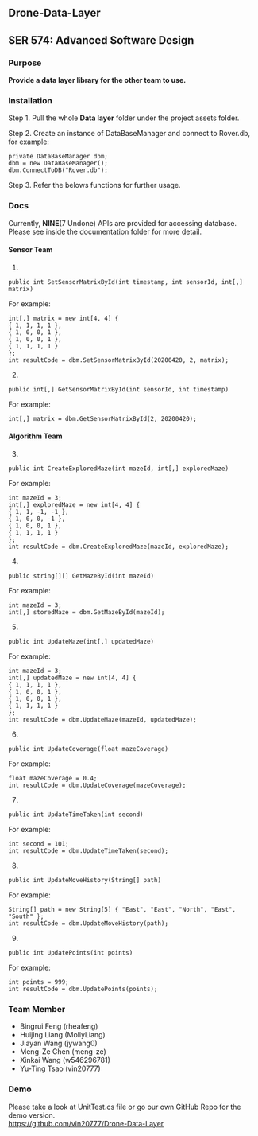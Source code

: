 ## Drone-Data-Layer
## SER 574: Advanced Software Design

### Purpose
**Provide a data layer library for the other team to use.**

### Installation
Step 1. Pull the whole **Data layer** folder under the project assets folder.

Step 2. Create an instance of DataBaseManager and connect to Rover.db, for example:
```
private DataBaseManager dbm;
dbm = new DataBaseManager();
dbm.ConnectToDB("Rover.db");
```

Step 3. Refer the belows functions for further usage.

### Docs
Currently, **NINE**(7 Undone) APIs are provided for accessing database.
Please see inside the documentation folder for more detail.

#### Sensor Team
1. 
```
public int SetSensorMatrixById(int timestamp, int sensorId, int[,] matrix)
```
For example:<br>
```
int[,] matrix = new int[4, 4] { 
{ 1, 1, 1, 1 }, 
{ 1, 0, 0, 1 }, 
{ 1, 0, 0, 1 }, 
{ 1, 1, 1, 1 } 
};
int resultCode = dbm.SetSensorMatrixById(20200420, 2, matrix);
```

2. 
```
public int[,] GetSensorMatrixById(int sensorId, int timestamp)
```
For example:<br>
```
int[,] matrix = dbm.GetSensorMatrixById(2, 20200420);
```

#### Algorithm Team
3.
```
public int CreateExploredMaze(int mazeId, int[,] exploredMaze)
```
For example:<br>
```
int mazeId = 3;
int[,] exploredMaze = new int[4, 4] { 
{ 1, 1, -1, -1 }, 
{ 1, 0, 0, -1 }, 
{ 1, 0, 0, 1 }, 
{ 1, 1, 1, 1 } 
};
int resultCode = dbm.CreateExploredMaze(mazeId, exploredMaze);
```

4.
```
public string[][] GetMazeById(int mazeId)
```
For example:<br>
```
int mazeId = 3;
int[,] storedMaze = dbm.GetMazeById(mazeId);
```

5.
```
public int UpdateMaze(int[,] updatedMaze)
```
For example:<br>
```
int mazeId = 3;
int[,] updatedMaze = new int[4, 4] { 
{ 1, 1, 1, 1 }, 
{ 1, 0, 0, 1 }, 
{ 1, 0, 0, 1 }, 
{ 1, 1, 1, 1 } 
};
int resultCode = dbm.UpdateMaze(mazeId, updatedMaze);
```

6.
```
public int UpdateCoverage(float mazeCoverage)
```
For example:<br>
```
float mazeCoverage = 0.4;
int resultCode = dbm.UpdateCoverage(mazeCoverage);
```

7.
```
public int UpdateTimeTaken(int second)
```
For example:<br>
```
int second = 101;
int resultCode = dbm.UpdateTimeTaken(second);
```

8.
```
public int UpdateMoveHistory(String[] path)
```
For example:<br>
```
String[] path = new String[5] { "East", "East", "North", "East", "South" };
int resultCode = dbm.UpdateMoveHistory(path);
```

9.
```
public int UpdatePoints(int points)
```
For example:<br>
```
int points = 999;
int resultCode = dbm.UpdatePoints(points);
```

### Team Member
* Bingrui Feng (rheafeng)
* Huijing Liang (MollyLiang)
* Jiayan Wang (jywang0)
* Meng-Ze Chen (meng-ze)
* Xinkai Wang (w546296781)
* Yu-Ting Tsao (vin20777)

### Demo
Please take a look at UnitTest.cs file or go our own GitHub Repo for the demo version.<br>
https://github.com/vin20777/Drone-Data-Layer


